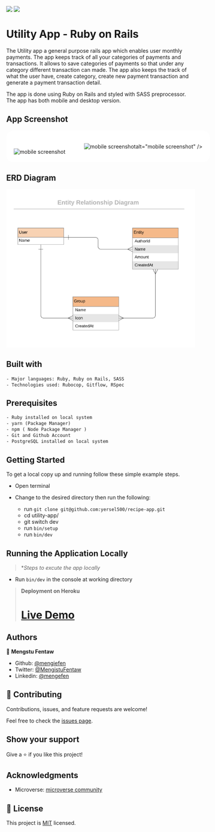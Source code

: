 
![](https://img.shields.io/badge/Microverse-blueviolet) ![](https://img.shields.io/badge/MENGSTU-FENTAW-success)


# Utility App - Ruby on Rails

The Utility app a general purpose rails app which enables user monthly payments. The app keeps track of all your categories of payments and transactions. It allows to save categories of payments so that under any category different transaction can made. The app also keeps the track of what the user have, create category, create new payment transaction and generate a payment transaction detail.

The app is done using Ruby on Rails and styled with SASS preprocessor. The app has both mobile and desktop version.

## App Screenshot
<div style="background-color:white; padding: 20px; display: flex; align-items: flex-end; justify-content: center; width: 100%; border-radius: 20px;">
<img src="desktop.gif" style="flex:3; width: 70vw;height: auto;" alt="mobile  screenshot" />

<img src="mobile.gif" style="flex:1; width: 25vw; height: auto;" alt="mobile screenshot" />alt="mobile screenshot" />
</div>

## ERD Diagram 
![image](erd_diagram.png)


## Built with

    - Major languages: Ruby, Ruby on Rails, SASS
    - Technologies used: Rubocop, Gitflow, RSpec

## Prerequisites
    - Ruby installed on local system
    - yarn (Package Manager)
    - npm ( Node Package Manager )
    - Git and Github Account
    - PostgreSQL installed on local system

## Getting Started

To get a local copy up and running follow these simple example steps.

  - Open terminal
  - Change to the desired directory then run the following:

    - run `git clone git@github.com:yersel500/recipe-app.git`
    - cd utility-app/ 
    - git switch dev
    - run `bin/setup`
    - run `bin/dev`   
    
## Running the Application Locally
>**Steps to excute the app locally*
  - Run `bin/dev` in the console at working directory


>**Deployment on Heroku**
  > # [Live Demo](https://sheltered-reef-51558.herokuapp.com/)

## Authors

👤 **Mengstu Fentaw**

- Github: [@mengiefen](https://github.com/mengiefen)
- Twitter: [@MengistuFentaw](https://twitter.com/MengistuFentaw)
- Linkedin: [@mengefen](https://www.linkedin.com/in/mengefen/)

## 🤝 Contributing

 Contributions, issues, and feature requests are welcome!

 Feel free to check the [issues page](https://github.com/yersel500/recipe-app/issues).

 ## Show your support

 Give a ⭐️ if you like this project!

 ## Acknowledgments

 - Microverse: [microverse community](https://github.com/microverseinc)


## 📝 License

This project is [MIT](./MIT.md) licensed.

